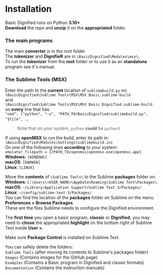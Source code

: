 # Installation    Basic Dignified runs on Python **3.10+**  **Download** the repo and **unzip** it on the **appropriated** folder.    ### The main programs    The main **converter** is in the root folder.  The **tokenizer** and **DignifieR** are in `\BasicDignified\Modules\msx\`.  To run the **tokenizer** from the **root** folder or to use it as an **standalone** program see it's manual.    ### The Sublime Tools (MSX)    Enter the path to the **current** location of `sublimebuild.py` on:  `\BasicDignified\Sublime Tools\MSX\MSX Basic.sublime-build`  and  `\BasicDignified\Sublime Tools\MSX\MSX Basic Dignified.sublime-build`  on **every** line that has:  `"cmd": ["python", "-u", "PATH_TO/BasicDignified/sublimebuild.py", "$file", `...  >Note that on your system, `python` **could** be `python3`.    If using **openMSX** to run the build, enter its path in:  `\BasicDignified\Modules\Settings\sublimebuild.ini`  On one of the following lines **according** to your system:  `emulator_filepath = [/PATH_TO/openmsx|openmsx.exe|openmsx.app]`  **Windows**: `[WINDOWS]`  **macOS**: `[DARWIN]`  **Linux**: `[LINUX]`    Move the **contents** of `\Sublime Tools\` to the Sublime **packages** folder on:  **Windows**: `C:\Users\<USER_NAME>\AppData\Roaming\Sublime Text\Packages\`.  **macOS**: `~/Library/Application Support/Sublime Text 3/Packages/`  **Linux**: `~/config/sublime-text-3/Packages/`  You can find the location of the **packages** folder on Sublime on the menu **Preferences > Browse Packages**.  These are the files Sublime needs to configure the Dignified environment.    The **first time** you open a basic program, **classic** or **Dignified**, you may need to **chose** the appropriated **highlight** on the bottom right of Sublime Text inside **User >**.    Make sure **Package Control** is installed on Sublime Text.    You can safely delete the folders:  `Sublime Tools` (after moving its contents to Sublime's packages folder)  `Images` (Contains images for the GitHub page)  `Examples` (Contains a Basic program in Dignified and classic formats)  `Documentation` (Contains the instruction manuals)  